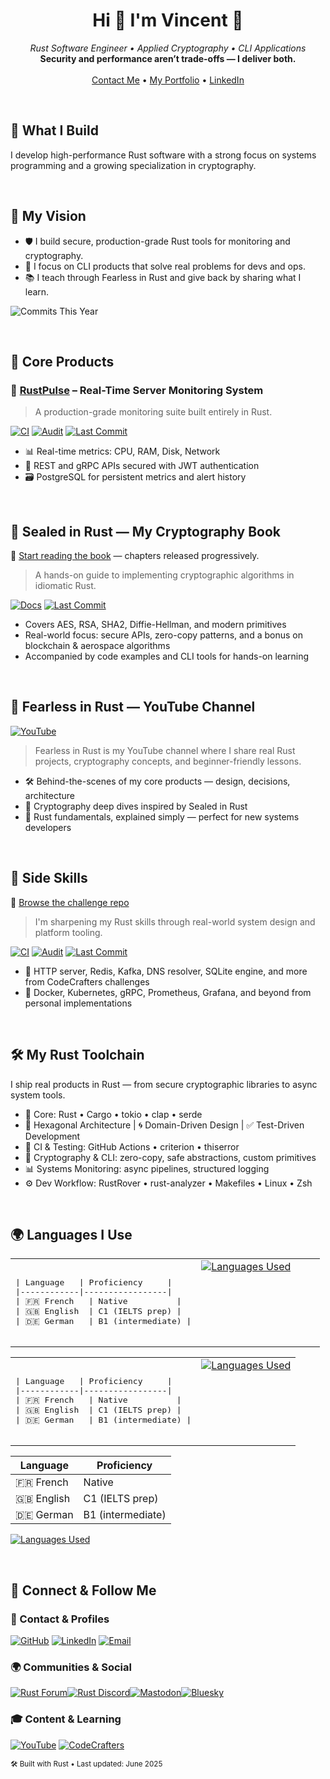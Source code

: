 <h1 align="center">Hi 👋 I'm Vincent 🦀</h1>

<p align="center">
  <em>Rust Software Engineer • Applied Cryptography • CLI Applications</em><br/>
  <strong>Security and performance aren’t trade-offs — I deliver both.</strong><br/><br/>
  <a href="mailto:vincent.rust.dev@protonmail.com">Contact Me</a> • 
  <a href="https://www.notion.so/YOUR-LINK">My Portfolio</a> • 
  <a href="https://www.linkedin.com/in/vincent-eckert-sierota/">LinkedIn</a>
</p>

<br/>

## 🚀 What I Build

I develop high-performance Rust software with a strong focus on systems programming and a growing specialization in cryptography.

<br/>

## 🎯 My Vision

- 🛡️ I build secure, production-grade Rust tools for monitoring and cryptography.
- 🧰 I focus on CLI products that solve real problems for devs and ops.
- 📚 I teach through Fearless in Rust and give back by sharing what I learn.

![Commits This Year](https://img.shields.io/badge/Commits_This_Year-69-informational?style=flat&logo=github)

<br/>

## 🧩 Core Products

### 🧠 [RustPulse](https://github.com/VinEckSie/RustPulse) – Real-Time Server Monitoring System
> A production-grade monitoring suite built entirely in Rust.  

[![CI](https://img.shields.io/github/actions/workflow/status/VinEckSie/RustPulse/ci.yml?label=CI&logo=github)](https://github.com/VinEckSie/RustPulse/actions) [![Audit](https://img.shields.io/github/actions/workflow/status/VinEckSie/RustPulse/audit.yml?label=Audit&logo=github)](https://github.com/VinEckSie/RustPulse/actions/) [![Last Commit](https://img.shields.io/github/last-commit/VinEckSie/rustpulse?label=Last%20Commit)](https://github.com/VinEckSie/rustpulse/commits/main)


- 📊 Real-time metrics: CPU, RAM, Disk, Network  
- 🔐 REST and gRPC APIs secured with JWT authentication  
- 🗃 PostgreSQL for persistent metrics and alert history  

<br/>

## 📖 Sealed in Rust — My Cryptography Book
📘 [Start reading the book](https://VinEckSie.github.io/sealed-in-rust) — chapters released progressively.
> A hands-on guide to implementing cryptographic algorithms in idiomatic Rust.

[![Docs](https://img.shields.io/badge/Docs-Online-blue?style=flat&logo=readthedocs)](https://VinEckSie.github.io/sealed-in-rust) [![Last Commit](https://img.shields.io/github/last-commit/VinEckSie/sealed-in-rust?label=Last%20Commit)](https://github.com/VinEckSie/sealed-in-rust/commits/main)

- Covers AES, RSA, SHA2, Diffie-Hellman, and modern primitives  
- Real-world focus: secure APIs, zero-copy patterns, and a bonus on blockchain & aerospace algorithms 
- Accompanied by code examples and CLI tools for hands-on learning 

<br/>

## 🎥 Fearless in Rust — YouTube Channel

[![YouTube](https://img.shields.io/badge/Watch_on_YouTube-DD0000?style=flat-square&logo=youtube)](https://www.youtube.com/@FearlessInRust)

> Fearless in Rust is my YouTube channel where I share real Rust projects, cryptography concepts, and beginner-friendly lessons.

- 🛠 Behind-the-scenes of my core products — design, decisions, architecture  
- 🔐 Cryptography deep dives inspired by Sealed in Rust 
- 🧩 Rust fundamentals, explained simply — perfect for new systems developers  

<br/>

## 🧪 Side Skills

📂 [Browse the challenge repo](https://github.com/VinEckSie/side-skills-products)
> I'm sharpening my Rust skills through real-world system design and platform tooling.

[![CI](https://img.shields.io/github/actions/workflow/status/VinEckSie/RustPulse/ci.yml?label=CI&logo=github)](https://github.com/VinEckSie/RustPulse/actions/workflows/ci.yml) [![Audit](https://img.shields.io/github/actions/workflow/status/VinEckSie/RustPulse/audit.yml?label=Audit&logo=github)](https://github.com/VinEckSie/RustPulse/actions/workflows/audit.yml) [![Last Commit](https://img.shields.io/github/last-commit/VinEckSie/RustPulse?label=Last%20Commit)](https://github.com/VinEckSie/RustPulse/commits/main)

- 🧱 HTTP server, Redis, Kafka, DNS resolver, SQLite engine, and more from CodeCrafters challenges
- 🧭 Docker, Kubernetes, gRPC, Prometheus, Grafana, and beyond from personal implementations



<br/>

## 🛠️ My Rust Toolchain

I ship real products in Rust — from secure cryptographic libraries to async system tools.

- 🦀 Core: Rust • Cargo • tokio • clap • serde
- 🔧 Hexagonal Architecture | 🌀 Domain-Driven Design | ✅ Test-Driven Development
- 🧪 CI & Testing: GitHub Actions • criterion • thiserror  
- 🔐 Cryptography & CLI: zero-copy, safe abstractions, custom primitives  
- 📊 Systems Monitoring: async pipelines, structured logging  
- ⚙️ Dev Workflow: RustRover • rust-analyzer • Makefiles • Linux • Zsh

<br/>

## 🌍 Languages I Use

<table>
<tr>
<!-- Left column: language table -->
<td valign="top" width="60%">

<pre>

| Language   | Proficiency     |
|------------|-----------------|
| 🇫🇷 French   | Native          |
| 🇬🇧 English  | C1 (IELTS prep) |
| 🇩🇪 German   | B1 (intermediate) |

</pre>

</td>

<!-- Right column: GitHub donut chart -->
<td valign="top" width="40%">

<a href="https://github.com/vinecksie">
  <img src="https://github-readme-stats.vercel.app/api/top-langs/?username=vinecksie&layout=donut&theme=dark&hide=html,css,javascript,scss" alt="Languages Used" />
</a>

</td>
</tr>
</table>


<table>
<tr>
<td valign="top">

<!-- Language proficiency table rendered as preformatted text -->

<pre>

| Language   | Proficiency     |
|------------|-----------------|
| 🇫🇷 French   | Native          |
| 🇬🇧 English  | C1 (IELTS prep) |
| 🇩🇪 German   | B1 (intermediate) |

</pre>

</td>
<td valign="top">

<!-- Language donut chart -->

<a href="https://github.com/vinecksie">
  <img src="https://github-readme-stats.vercel.app/api/top-langs/?username=vinecksie&layout=donut&theme=dark&hide=html,css,javascript,scss" alt="Languages Used" />
</a>

</td>
</tr>
</table>



| Language   | Proficiency    |
|------------|----------------|
| 🇫🇷 French   | Native         |
| 🇬🇧 English  | C1 (IELTS prep) |
| 🇩🇪 German   | B1 (intermediate) |


[![Languages Used](https://github-readme-stats.vercel.app/api/top-langs/?username=vinecksie&layout=donut&theme=dark&hide=html,css,javascript,scss)](https://github.com/vinecksie)


<br/>

<!--[![CodeCrafters](https://img.shields.io/badge/CodeCrafters-404060?style=for-the-badge)](https://app.codecrafters.io/users/feliposz)-->

## 📡 Connect & Follow Me

### 📇 Contact & Profiles  
[![GitHub](https://img.shields.io/badge/GitHub-000?style=flat-square&logo=github)](https://github.com/VinEckSie)
[![LinkedIn](https://img.shields.io/badge/LinkedIn-0077B5?style=flat-square&logo=linkedin)](https://www.linkedin.com/in/vincent-eckert-sierota/)
[![Email](https://img.shields.io/badge/Email-ProtonMail-8B89CC?style=flat-square&logo=protonmail)](mailto:vincent.rust.dev@protonmail.com)  

### 🌍 Communities & Social  
[![Rust Forum](https://img.shields.io/badge/Rust%20Forum-orange?style=flat-square&logo=discourse)](https://users.rust-lang.org/u/VinEckSie)[![Rust Discord](https://img.shields.io/badge/Rust%20Discord-5865F2?style=flat-square&logo=discord)](https://discord.gg/rust-lang)[![Mastodon](https://img.shields.io/badge/Mastodon-6364FF?style=flat-square&logo=mastodon)](https://fosstodon.org/@rustfromscratch)[![Bluesky](https://img.shields.io/badge/Bluesky-1DA1F2?style=flat-square&logo=bluesky)](https://bsky.app/profile/rustfromscratch.bsky.social)


### 🎓 Content & Learning  
[![YouTube](https://img.shields.io/badge/Fearless_in_Rust-DD0000?style=flat-square&logo=youtube)](https://www.youtube.com/@RustFromScratch)
[![CodeCrafters](https://img.shields.io/badge/CodeCrafters-404060?style=flat-square)](https://app.codecrafters.io/users/feliposz)


<sub>🛠️ Built with Rust • Last updated: June 2025</sub>

<!--
<a href="http://www.github.com/VinEckSie"><img src="https://github-readme-stats.vercel.app/api?username=VinEckSie&show_icons=true&hide=&count_private=true&title_color=0891b2&text_color=ffffff&icon_color=0891b2&bg_color=1c1917&hide_border=true&show_icons=true" alt="VinEckSie's GitHub stats" /></a>   


<a href="https://github.com/VinEckSie" align="left"><img src="https://github-readme-stats.vercel.app/api/top-langs/?username=VinEckSie&langs_count=10&title_color=a855f7&text_color=ffffff&icon_color=a855f7&bg_color=1c1917&hide_border=true&locale=en&custom_title=Top%20%Languages" alt="Top Languages" /></a>
-->
<!--
[![Github Contribution Activity](https://github-readme-activity-graph.vercel.app/graph?username=vinecksie&theme=github-compact)](https://github.com/vinecksie/github-readme-activity-graph)
-->

